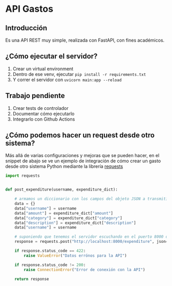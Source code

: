 # API Gastos

## Introducción

Es una API REST muy simple, realizada con FastAPI, con fines académicos.

## ¿Cómo ejecutar el servidor?

1. Crear un virtual environment
2. Dentro de ese venv, ejecutar `pip install -r requirements.txt`
3. Y correr el servidor con `uvicorn main:app --reload`

## Trabajo pendiente

1. Crear tests de controlador
2. Documentar cómo ejecutarlo
3. Integrarlo con Github Actions

## ¿Cómo podemos hacer un request desde otro sistema?

Más allá de varias configuraciones y mejoras que se pueden hacer, en el snippet de abajo se ve un ejemplo de integración de cómo crear un gasto desde otro sistema Python mediante la librería [requests](https://requests.readthedocs.io/en/latest/)

```python
import requests


def post_expenditure(username, expenditure_dict):

    # armamos un diccionario con los campos del objeto JSON a transmitir en el request body
    data = {}
    data["username"] = username
    data["amount"] = expenditure_dict["amount"]
    data["category"] = expenditure_dict["category"]
    data["description"] = expenditure_dict["description"]
    data["username"] = username

    # suponiendo que tenemos el servidor escuchando en el puerto 8000 del localhost
    response = requests.post("http://localhost:8000/expenditure", json=data)

    if response.status_code == 422:
        raise ValueError("Datos errónos para la API")

    if response.status_code != 200:
        raise ConnectionError("Error de conexión con la API")

    return response
```
